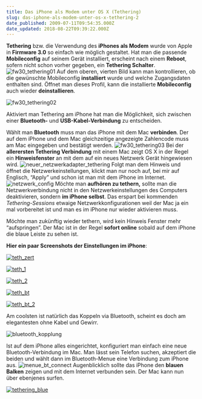 ```yaml
---
title: Das iPhone als Modem unter OS X (Tethering)
slug: das-iphone-als-modem-unter-os-x-tethering-2
date_published: 2009-07-11T09:54:35.000Z
date_updated: 2018-08-22T09:39:22.000Z
---
```


**Tethering** bzw. die Verwendung des **iPhones als Modem** wurde von Apple in **Firmware 3.0** so einfach wie möglich gestaltet. Hat man die passende **Mobileconfig** auf seinem Gerät installiert, erscheint nach einem **Reboot**, sofern nicht schon vorher gegeben, ein **Tethering Schalter**.
![fw30_tethering01](//picdump.thafaker.de/2009/07/fw30_tethering01.jpg)
Auf dem oberen, vierten Bild kann man kontrollieren, ob die gewünschte Mobileconfig **installiert** wurde und welche Zugangsdaten enthalten sind. Öffnet man dieses Profil, kann die installierte **Mobileconfig** auch wieder **deinstallieren**.

![fw30_tethering02](//picdump.thafaker.de/2009/07/fw30_tethering02.jpg)

Aktiviert man Tethering am iPhone hat man die Möglichkeit, sich zwischen einer **Bluetooth-** und **USB-Kabel-Verbindung** zu entscheiden.

Wählt man **Bluetooth** muss man das iPhone mit dem Mac **verbinden**. Der auf dem iPhone und dem Mac gleichzeitige angezeigte Zahlencode muss am Mac eingegeben und bestätigt werden.
![fw30_tethering03](//picdump.thafaker.de/2009/07/fw30_tethering03.jpg)
Bei der **allerersten Tethering Verbindung** mit einem Mac zeigt OS X in der Regel ein **Hinweisfenster** an mit dem auf ein neues Netzwerk Gerät hingewiesen wird.
![neuer_netzwerkadapter_tethering](//picdump.thafaker.de/2009/07/neuer_netzwerkadapter_tethering.jpg)
Folgt man dem Hinweis und öffnet die Netzwerkeinstellungen, klickt man nur noch auf, bei mir auf Englisch, “Apply” und schon ist man mit dem iPhone im Internet.
![netzwerk_config](//picdump.thafaker.de/2009/07/netzwerk_config.jpg)
Möchte man **aufhören zu tethern,** sollte man die Netzwerkverbindung nicht in den Netzwerkeinstellungen des Computers deaktivieren, sondern **im iPhone selbst**. Das erspart bei kommenden *Tethering-Sessions* etwaige Netzwerkkonfigurationen weil der Mac ja ein mal vorbereitet ist und man es im iPhone nur wieder aktivieren muss.

Möchte man zukünftig wieder tethern, wird kein Hinweis Fenster mehr “aufspringen”. Der Mac ist in der Regel **sofort online** sobald auf dem iPhone die blaue Leiste zu sehen ist.

**Hier ein paar Screenshots der Einstellungen im iPhone**:

[![teth_zert](//picdump.thafaker.de/2009/07/teth_zert-200x300.PNG)](http://picdump.thafaker.de/2009/07/teth_zert.PNG)

[![teth_1](//picdump.thafaker.de/2009/07/teth_1-200x300.PNG)](http://picdump.thafaker.de/2009/07/teth_1.PNG)

[![teth_2](//picdump.thafaker.de/2009/07/teth_2-200x300.PNG)](http://picdump.thafaker.de/2009/07/teth_2.PNG)

[![teth_bt](//picdump.thafaker.de/2009/07/teth_bt-200x300.PNG)](http://picdump.thafaker.de/2009/07/teth_bt.PNG)

[![teth_bt_2](//picdump.thafaker.de/2009/07/teth_bt_21-200x300.PNG)](http://picdump.thafaker.de/2009/07/teth_bt_21.PNG)

Am coolsten ist natürlich das Koppeln via Bluetooth, scheint es doch am elegantesten ohne Kabel und Gewirr.

![bluetooth_kopplung](//picdump.thafaker.de/2009/07/bluetooth_kopplung.jpg)

Ist auf dem iPhone alles eingerichtet, konfiguriert man einfach eine neue Bluetooth-Verbindung im Mac. Man lässt sein Telefon suchen, akzeptiert die beiden und wählt dann im Bluetooth-Menue eine Verbindung zum iPhone aus.
![menue_bt_connect](//picdump.thafaker.de/2009/07/menue_bt_connect.jpg)
Augenblicklich sollte das iPhone den **blauen Balken** zeigen und mit dem Internet verbunden sein. Der Mac kann nun über ebenjenes surfen.

[![tethering_blue](//picdump.thafaker.de/2009/07/tethering_blue.PNG)](http://picdump.thafaker.de/2009/07/tethering_blue.PNG)

